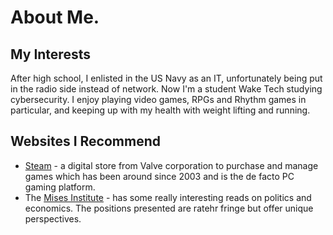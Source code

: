 # About Me.
## My Interests
After high school, I enlisted in the US Navy as an IT, unfortunately being put in the radio side instead of network. Now I'm a student Wake Tech studying cybersecurity. I enjoy playing video games, RPGs and Rhythm games in particular, and keeping up with my health with weight lifting and running.
## Websites I Recommend
  - [Steam](https://store.steampowered.com/) - a digital store from Valve corporation to purchase and manage games which has been around since 2003 and is the de facto PC gaming platform.
  - The [Mises Institute](https://mises.org/) - has some really interesting reads on politics and economics. The positions presented are ratehr fringe but offer unique perspectives.
